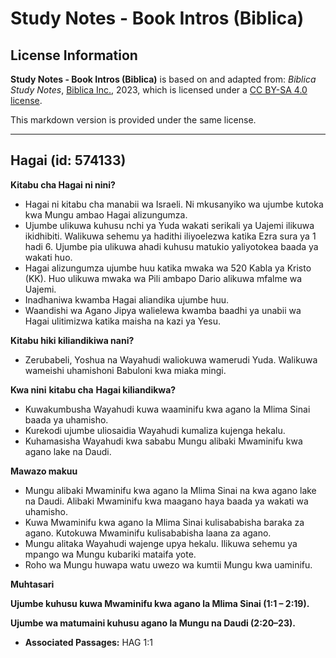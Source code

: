 # Study Notes - Book Intros (Biblica)

## License Information

**Study Notes - Book Intros (Biblica)** is based on and adapted from: _Biblica Study Notes_, [Biblica Inc.](https://www.biblica.com/), 2023, which is licensed under a [CC BY-SA 4.0 license](https://creativecommons.org/licenses/by-sa/4.0/legalcode.en).

This markdown version is provided under the same license.



--------------------------------

## Hagai (id: 574133)

**Kitabu cha Hagai ni nini?**

* Hagai ni kitabu cha manabii wa Israeli. Ni mkusanyiko wa ujumbe kutoka kwa Mungu ambao Hagai alizungumza.
* Ujumbe ulikuwa kuhusu nchi ya Yuda wakati serikali ya Uajemi ilikuwa ikidhibiti. Walikuwa sehemu ya hadithi iliyoelezwa katika Ezra sura ya 1 hadi 6\. Ujumbe pia ulikuwa ahadi kuhusu matukio yaliyotokea baada ya wakati huo.
* Hagai alizungumza ujumbe huu katika mwaka wa 520 Kabla ya Kristo (KK). Huo ulikuwa mwaka wa Pili ambapo Dario alikuwa mfalme wa Uajemi.
* Inadhaniwa kwamba Hagai aliandika ujumbe huu.
* Waandishi wa Agano Jipya walielewa kwamba baadhi ya unabii wa Hagai ulitimizwa katika maisha na kazi ya Yesu.

**Kitabu hiki kiliandikiwa nani?**

* Zerubabeli, Yoshua na Wayahudi waliokuwa wamerudi Yuda. Walikuwa wameishi uhamishoni Babuloni kwa miaka mingi.

**Kwa nini** **kitabu cha** **Hagai kiliandikwa?**

* Kuwakumbusha Wayahudi kuwa waaminifu kwa agano la Mlima Sinai baada ya uhamisho.
* Kurekodi ujumbe uliosaidia Wayahudi kumaliza kujenga hekalu.
* Kuhamasisha Wayahudi kwa sababu Mungu alibaki Mwaminifu kwa agano lake na Daudi.

**Mawazo makuu**

* Mungu alibaki Mwaminifu kwa agano la Mlima Sinai na kwa agano lake na Daudi. Alibaki Mwaminifu kwa maagano haya baada ya wakati wa uhamisho.
* Kuwa Mwaminifu kwa agano la Mlima Sinai kulisababisha baraka za agano. Kutokuwa Mwaminifu kulisababisha laana za agano.
* Mungu alitaka Wayahudi wajenge upya hekalu. Ilikuwa sehemu ya mpango wa Mungu kubariki mataifa yote.
* Roho wa Mungu huwapa watu uwezo wa kumtii Mungu kwa uaminifu.

**Muhtasari**

**Ujumbe kuhusu kuwa Mwaminifu kwa agano la Mlima Sinai (1:1 – 2:19\).**

**Ujumbe wa matumaini kuhusu agano la Mungu na Daudi (2:20–23\).**

* **Associated Passages:** HAG 1:1


